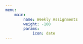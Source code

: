 ```yaml
---
menu:
    main:
        name: Weekly Assignments
        weight: -100
        params:
            icon: date
---
```






































































































